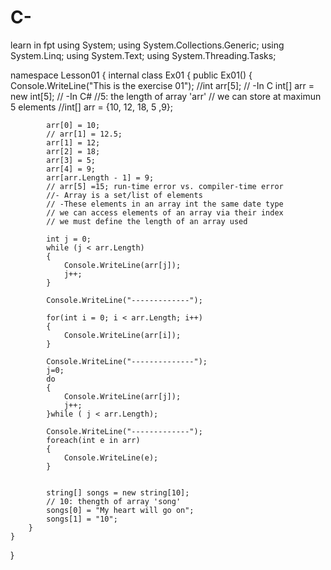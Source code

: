 # C-
learn in fpt
using System;
using System.Collections.Generic;
using System.Linq;
using System.Text;
using System.Threading.Tasks;

namespace Lesson01
{
    internal class Ex01
    {
public Ex01()
            {
            Console.WriteLine("This is the exercise 01");
            //int arr[5];               // -In C
            int[] arr = new int[5];    // -In C#
                      //5: the length of array 'arr'
                      // we can store at maximun 5 elements
                      //int[] arr = {10, 12, 18, 5 ,9};

            arr[0] = 10;
            // arr[1] = 12.5;
            arr[1] = 12;
            arr[2] = 18;
            arr[3] = 5;
            arr[4] = 9;
            arr[arr.Length - 1] = 9;
            // arr[5] =15; run-time error vs. compiler-time error
            //- Array is a set/list of elements
            // -These elements in an array int the same date type
            // we can access elements of an array via their index
            // we must define the length of an array used

            int j = 0;
            while (j < arr.Length)
            {
                Console.WriteLine(arr[j]);
                j++;
            }

            Console.WriteLine("-------------");

            for(int i = 0; i < arr.Length; i++)
            {
                Console.WriteLine(arr[i]);
            }

            Console.WriteLine("--------------");
            j=0;   
            do
            {
                Console.WriteLine(arr[j]);
                j++;
            }while ( j < arr.Length);

            Console.WriteLine("-------------");
            foreach(int e in arr)
            {
                Console.WriteLine(e);
            }


            string[] songs = new string[10];
            // 10: thength of array 'song'
            songs[0] = "My heart will go on";
            songs[1] = "10";
        }
    }
}
